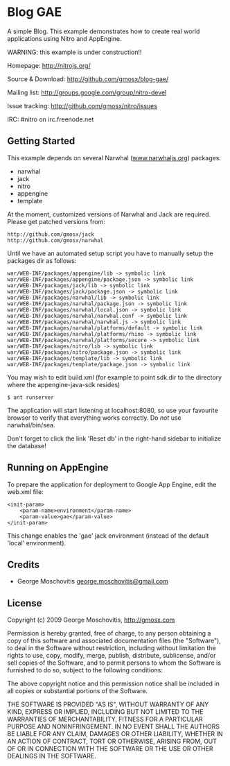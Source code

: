 Blog GAE
========

A simple Blog. This example demonstrates how to create real world applications
using Nitro and AppEngine.

WARNING: this example is under construction!!

Homepage: http://nitrojs.org/

Source & Download: http://github.com/gmosx/blog-gae/

Mailing list: http://groups.google.com/group/nitro-devel

Issue tracking: http://github.com/gmosx/nitro/issues

IRC: #nitro on irc.freenode.net    


Getting Started
---------------

This example depends on several Narwhal (www.narwhaljs.org) packages:

* narwhal
* jack
* nitro
* appengine
* template

At the moment, customized versions of Narwhal and Jack are required. Please get patched versions from:
    
	http://github.com/gmosx/jack
	http://github.com/gmosx/narwhal

Until we have an automated setup script you have to manually setup the packages dir as follows:

	war/WEB-INF/packages/appengine/lib -> symbolic link
	war/WEB-INF/packages/appengine/package.json -> symbolic link
	war/WEB-INF/packages/jack/lib -> symbolic link
	war/WEB-INF/packages/jack/package.json -> symbolic link
	war/WEB-INF/packages/narwhal/lib -> symbolic link
	war/WEB-INF/packages/narwhal/package.json -> symbolic link
	war/WEB-INF/packages/narwhal/local.json -> symbolic link
	war/WEB-INF/packages/narwhal/narwhal.conf -> symbolic link
	war/WEB-INF/packages/narwhal/narwhal.js -> symbolic link
	war/WEB-INF/packages/narwhal/platforms/default -> symbolic link
	war/WEB-INF/packages/narwhal/platforms/rhino -> symbolic link
	war/WEB-INF/packages/narwhal/platforms/secure -> symbolic link
	war/WEB-INF/packages/nitro/lib -> symbolic link
	war/WEB-INF/packages/nitro/package.json -> symbolic link
	war/WEB-INF/packages/template/lib -> symbolic link
	war/WEB-INF/packages/template/package.json -> symbolic link

You may wish to edit build.xml (for example to point sdk.dir to the directory where the
appengine-java-sdk resides)

    $ ant runserver

The application will start listening at localhost:8080, so use your favourite browser to verify that everything works correctly. Do *not* use narwhal/bin/sea.

Don't forget to click the link 'Reset db' in the right-hand sidebar to initialize the database!


Running on AppEngine
--------------------

To prepare the application for deployment to Google App Engine, edit the web.xml file:

    <init-param>
        <param-name>environment</param-name>
        <param-value>gae</param-value>
    </init-param>

This change enables the 'gae' jack environment (instead of the default 'local' environment).


Credits
-------

* George Moschovitis <george.moschovitis@gmail.com>


License
-------

Copyright (c) 2009 George Moschovitis, http://gmosx.com

Permission is hereby granted, free of charge, to any person obtaining a copy
of this software and associated documentation files (the "Software"), to
deal in the Software without restriction, including without limitation the
rights to use, copy, modify, merge, publish, distribute, sublicense, and/or
sell copies of the Software, and to permit persons to whom the Software is
furnished to do so, subject to the following conditions:

The above copyright notice and this permission notice shall be included in
all copies or substantial portions of the Software.

THE SOFTWARE IS PROVIDED "AS IS", WITHOUT WARRANTY OF ANY KIND, EXPRESS OR
IMPLIED, INCLUDING BUT NOT LIMITED TO THE WARRANTIES OF MERCHANTABILITY,
FITNESS FOR A PARTICULAR PURPOSE AND NONINFRINGEMENT. IN NO EVENT SHALL
THE AUTHORS BE LIABLE FOR ANY CLAIM, DAMAGES OR OTHER LIABILITY, WHETHER 
IN AN ACTION OF CONTRACT, TORT OR OTHERWISE, ARISING FROM, OUT OF OR IN
CONNECTION WITH THE SOFTWARE OR THE USE OR OTHER DEALINGS IN THE SOFTWARE.

